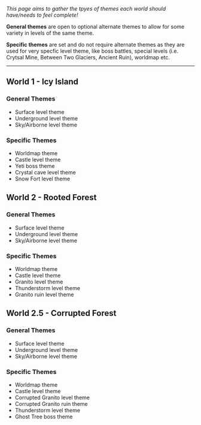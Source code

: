 _This page aims to gather the tpyes of themes each world should have/needs to feel complete!_

**General themes** are open to optional alternate themes to allow for some variety in levels of the same theme.

**Specific themes** are set and do not require alternate themes as they are used for very specfic level theme, like boss battles, special levels (i.e. Crytsal Mine, Between Two Glaciers, Ancient Ruin), worldmap etc.

---

World 1 - Icy Island
--------------------

### General Themes

- Surface level theme
- Underground level theme
- Sky/Airborne level theme

### Specific Themes

- Worldmap theme
- Castle level theme
- Yeti boss theme
- Crystal cave level theme
- Snow Fort level theme


World 2 - Rooted Forest
-----------------------

### General Themes

- Surface level theme
- Underground level theme
- Sky/Airborne level theme

### Specific Themes

- Worldmap theme
- Castle level theme
- Granito level theme
- Thunderstorm level theme
- Granito ruin level theme


World 2.5 - Corrupted Forest
----------------------------

### General Themes

- Surface level theme
- Underground level theme
- Sky/Airborne level theme

### Specific Themes

- Worldmap theme
- Castle level theme
- Corrupted Granito level theme
- Corrupted Granito ruin theme
- Thunderstorm level theme
- Ghost Tree boss theme
